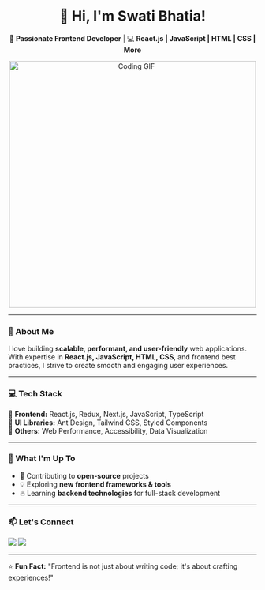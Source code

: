 <h1 align="center">👋 Hi, I'm Swati Bhatia!</h1>
<p align="center">
  🚀 <b>Passionate Frontend Developer</b> | 💻 <b>React.js | JavaScript | HTML | CSS | More</b>
</p>

<p align="center">
  <img src="https://media.giphy.com/media/qgQUggAC3Pfv687qPC/giphy.gif" width="500" alt="Coding GIF">
</p>

---

### 🚀 About Me  
I love building **scalable, performant, and user-friendly** web applications. With expertise in **React.js, JavaScript, HTML, CSS**, and frontend best practices, I strive to create smooth and engaging user experiences.  

---

### 💻 Tech Stack  
🔹 **Frontend:** React.js, Redux, Next.js, JavaScript, TypeScript  
🔹 **UI Libraries:** Ant Design, Tailwind CSS, Styled Components  
🔹 **Others:** Web Performance, Accessibility, Data Visualization  

---

### 🌱 What I'm Up To  
- 🚀 Contributing to **open-source** projects  
- 💡 Exploring **new frontend frameworks & tools**  
- 🔥 Learning **backend technologies** for full-stack development  

---

### 📫 Let's Connect  
<a href="https://www.linkedin.com/in/swatibhatia18/"><img src="https://img.shields.io/badge/LinkedIn-%230A66C2.svg?style=for-the-badge&logo=linkedin&logoColor=white"></a>
<a href="https://github.com/SwatiBhatia18"><img src="https://img.shields.io/badge/GitHub-%23121011.svg?style=for-the-badge&logo=github&logoColor=white"></a>

---

⭐ **Fun Fact:** "Frontend is not just about writing code; it's about crafting experiences!"  
